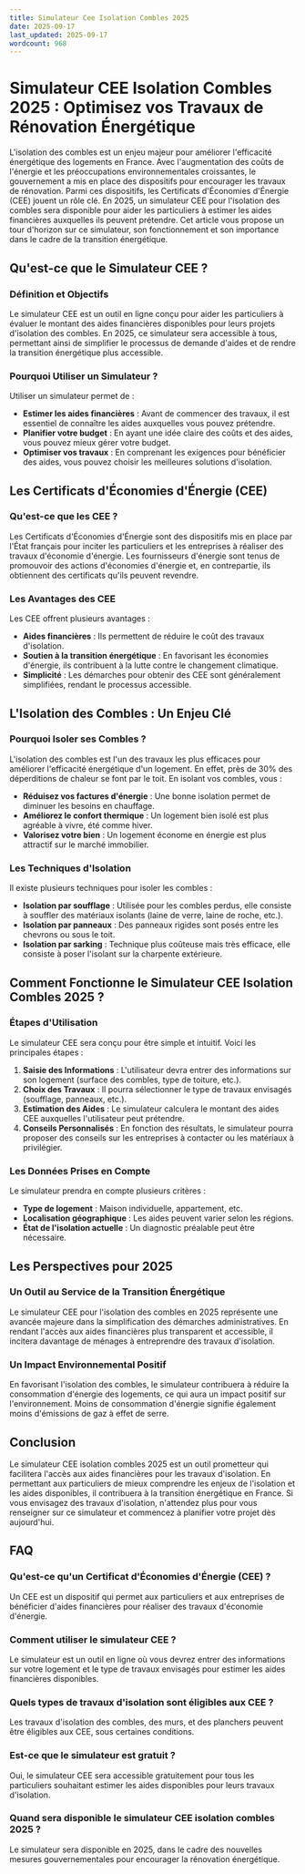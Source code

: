 ```yaml
---
title: Simulateur Cee Isolation Combles 2025
date: 2025-09-17
last_updated: 2025-09-17
wordcount: 968
---
```


# Simulateur CEE Isolation Combles 2025 : Optimisez vos Travaux de Rénovation Énergétique

L'isolation des combles est un enjeu majeur pour améliorer l'efficacité énergétique des logements en France. Avec l'augmentation des coûts de l'énergie et les préoccupations environnementales croissantes, le gouvernement a mis en place des dispositifs pour encourager les travaux de rénovation. Parmi ces dispositifs, les Certificats d'Économies d'Énergie (CEE) jouent un rôle clé. En 2025, un simulateur CEE pour l'isolation des combles sera disponible pour aider les particuliers à estimer les aides financières auxquelles ils peuvent prétendre. Cet article vous propose un tour d'horizon sur ce simulateur, son fonctionnement et son importance dans le cadre de la transition énergétique.

## Qu'est-ce que le Simulateur CEE ?

### Définition et Objectifs

Le simulateur CEE est un outil en ligne conçu pour aider les particuliers à évaluer le montant des aides financières disponibles pour leurs projets d'isolation des combles. En 2025, ce simulateur sera accessible à tous, permettant ainsi de simplifier le processus de demande d'aides et de rendre la transition énergétique plus accessible.

### Pourquoi Utiliser un Simulateur ?

Utiliser un simulateur permet de :

- **Estimer les aides financières** : Avant de commencer des travaux, il est essentiel de connaître les aides auxquelles vous pouvez prétendre.
- **Planifier votre budget** : En ayant une idée claire des coûts et des aides, vous pouvez mieux gérer votre budget.
- **Optimiser vos travaux** : En comprenant les exigences pour bénéficier des aides, vous pouvez choisir les meilleures solutions d'isolation.

## Les Certificats d'Économies d'Énergie (CEE)

### Qu'est-ce que les CEE ?

Les Certificats d'Économies d'Énergie sont des dispositifs mis en place par l'État français pour inciter les particuliers et les entreprises à réaliser des travaux d'économie d'énergie. Les fournisseurs d'énergie sont tenus de promouvoir des actions d'économies d'énergie et, en contrepartie, ils obtiennent des certificats qu'ils peuvent revendre.

### Les Avantages des CEE

Les CEE offrent plusieurs avantages :

- **Aides financières** : Ils permettent de réduire le coût des travaux d'isolation.
- **Soutien à la transition énergétique** : En favorisant les économies d'énergie, ils contribuent à la lutte contre le changement climatique.
- **Simplicité** : Les démarches pour obtenir des CEE sont généralement simplifiées, rendant le processus accessible.

## L'Isolation des Combles : Un Enjeu Clé

### Pourquoi Isoler ses Combles ?

L'isolation des combles est l'un des travaux les plus efficaces pour améliorer l'efficacité énergétique d'un logement. En effet, près de 30% des déperditions de chaleur se font par le toit. En isolant vos combles, vous :

- **Réduisez vos factures d'énergie** : Une bonne isolation permet de diminuer les besoins en chauffage.
- **Améliorez le confort thermique** : Un logement bien isolé est plus agréable à vivre, été comme hiver.
- **Valorisez votre bien** : Un logement économe en énergie est plus attractif sur le marché immobilier.

### Les Techniques d'Isolation

Il existe plusieurs techniques pour isoler les combles :

- **Isolation par soufflage** : Utilisée pour les combles perdus, elle consiste à souffler des matériaux isolants (laine de verre, laine de roche, etc.).
- **Isolation par panneaux** : Des panneaux rigides sont posés entre les chevrons ou sous le toit.
- **Isolation par sarking** : Technique plus coûteuse mais très efficace, elle consiste à poser l'isolant sur la charpente extérieure.

## Comment Fonctionne le Simulateur CEE Isolation Combles 2025 ?

### Étapes d'Utilisation

Le simulateur CEE sera conçu pour être simple et intuitif. Voici les principales étapes :

1. **Saisie des Informations** : L'utilisateur devra entrer des informations sur son logement (surface des combles, type de toiture, etc.).
2. **Choix des Travaux** : Il pourra sélectionner le type de travaux envisagés (soufflage, panneaux, etc.).
3. **Estimation des Aides** : Le simulateur calculera le montant des aides CEE auxquelles l'utilisateur peut prétendre.
4. **Conseils Personnalisés** : En fonction des résultats, le simulateur pourra proposer des conseils sur les entreprises à contacter ou les matériaux à privilégier.

### Les Données Prises en Compte

Le simulateur prendra en compte plusieurs critères :

- **Type de logement** : Maison individuelle, appartement, etc.
- **Localisation géographique** : Les aides peuvent varier selon les régions.
- **État de l'isolation actuelle** : Un diagnostic préalable peut être nécessaire.

## Les Perspectives pour 2025

### Un Outil au Service de la Transition Énergétique

Le simulateur CEE pour l'isolation des combles en 2025 représente une avancée majeure dans la simplification des démarches administratives. En rendant l'accès aux aides financières plus transparent et accessible, il incitera davantage de ménages à entreprendre des travaux d'isolation.

### Un Impact Environnemental Positif

En favorisant l'isolation des combles, le simulateur contribuera à réduire la consommation d'énergie des logements, ce qui aura un impact positif sur l'environnement. Moins de consommation d'énergie signifie également moins d'émissions de gaz à effet de serre.

## Conclusion

Le simulateur CEE isolation combles 2025 est un outil prometteur qui facilitera l'accès aux aides financières pour les travaux d'isolation. En permettant aux particuliers de mieux comprendre les enjeux de l'isolation et les aides disponibles, il contribuera à la transition énergétique en France. Si vous envisagez des travaux d'isolation, n'attendez plus pour vous renseigner sur ce simulateur et commencez à planifier votre projet dès aujourd'hui.

## FAQ

### Qu'est-ce qu'un Certificat d'Économies d'Énergie (CEE) ?

Un CEE est un dispositif qui permet aux particuliers et aux entreprises de bénéficier d'aides financières pour réaliser des travaux d'économie d'énergie.

### Comment utiliser le simulateur CEE ?

Le simulateur est un outil en ligne où vous devrez entrer des informations sur votre logement et le type de travaux envisagés pour estimer les aides financières disponibles.

### Quels types de travaux d'isolation sont éligibles aux CEE ?

Les travaux d'isolation des combles, des murs, et des planchers peuvent être éligibles aux CEE, sous certaines conditions.

### Est-ce que le simulateur est gratuit ?

Oui, le simulateur CEE sera accessible gratuitement pour tous les particuliers souhaitant estimer les aides disponibles pour leurs travaux d'isolation.

### Quand sera disponible le simulateur CEE isolation combles 2025 ?

Le simulateur sera disponible en 2025, dans le cadre des nouvelles mesures gouvernementales pour encourager la rénovation énergétique.